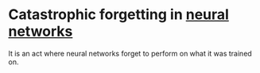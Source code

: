 # Catastrophic forgetting in [neural networks](neural_networks.md)

It is an act where neural networks forget to perform on what it was trained on.

